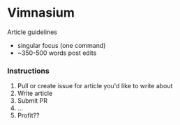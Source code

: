 # Vimnasium

Article guidelines

- singular focus (one command)
- ~350-500 words post edits

### Instructions

1. Pull or create issue for article you'd like to write about
2. Write article
3. Submit PR
4. ...
5. Profit??
